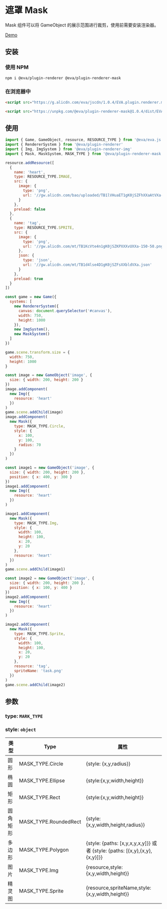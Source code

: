 # 遮罩 Mask

Mask 组件可以将 GameObject 的展示范围进行裁剪，使用前需要安装渲染器。

[Demo](https://eva.js.org/playground/#/mask)

## 安装

### 使用 NPM
```bash
npm i @eva/plugin-renderer @eva/plugin-renderer-mask
```

### 在浏览器中
```html
<script src="https://g.alicdn.com/eva/jscdn/1.0.4/EVA.plugin.renderer.mask.min.js"></script>

<script src="https://unpkg.com/@eva/plugin-renderer-mask@1.0.4/dist/EVA.plugin.renderer.mask.min.js"></script>
```

## 使用

```js
import { Game, GameObject, resource, RESOURCE_TYPE } from '@eva/eva.js'
import { RendererSystem } from '@eva/plugin-renderer'
import { Img, ImgSystem } from '@eva/plugin-renderer-img'
import { Mask, MaskSystem, MASK_TYPE } from '@eva/plugin-renderer-mask'

resource.addResource([
  {
    name: 'heart',
    type: RESOURCE_TYPE.IMAGE,
    src: {
      image: {
        type: 'png',
        url: '//gw.alicdn.com/bao/uploaded/TB1lVHuaET1gK0jSZFhXXaAtVXa-200-200.png'
      }
    },
    preload: false
  },
  {
    name: 'tag',
    type: RESOURCE_TYPE.SPRITE,
    src: {
      image: {
        type: 'png',
        url: '//gw.alicdn.com/mt/TB1KcVte4n1gK0jSZKPXXXvUXXa-150-50.png'
      },
      json: {
        type: 'json',
        url: '//gw.alicdn.com/mt/TB1d4lse4D1gK0jSZFsXXbldVXa.json'
      }
    },
    preload: true
  }
])

const game = new Game({
  systems: [
    new RendererSystem({
      canvas: document.querySelector('#canvas'),
      width: 750,
      height: 1000
    }),
    new ImgSystem(),
    new MaskSystem()
  ]
})

game.scene.transform.size = {
  width: 750,
  height: 1000
}

const image = new GameObject('image', {
  size: { width: 200, height: 200 }
})
image.addComponent(
  new Img({
    resource: 'heart'
  })
)
game.scene.addChild(image)
image.addComponent(
  new Mask({
    type: MASK_TYPE.Circle,
    style: {
      x: 100,
      y: 100,
      radius: 70
    }
  })
)

const image1 = new GameObject('image', {
  size: { width: 200, height: 200 },
  position: { x: 400, y: 300 }
})
image1.addComponent(
  new Img({
    resource: 'heart'
  })
)

image1.addComponent(
  new Mask({
    type: MASK_TYPE.Img,
    style: {
      width: 100,
      height: 100,
      x: 20,
      y: 20
    },
    resource: 'heart'
  })
)
game.scene.addChild(image1)

const image2 = new GameObject('image', {
  size: { width: 200, height: 200 },
  position: { x: 100, y: 400 }
})
image2.addComponent(
  new Img({
    resource: 'heart'
  })
)

image2.addComponent(
  new Mask({
    type: MASK_TYPE.Sprite,
    style: {
      width: 100,
      height: 100,
      x: 20,
      y: 20
    },
    resource: 'tag',
    spriteName: 'task.png'
  })
)
game.scene.addChild(image2)
```

## 参数

### type: `MARK_TYPE` 

### style: `object` 

| 类型     | **Type**              | **属性**                                                                   |
| -------- | --------------------- | -------------------------------------------------------------------------- |
| 圆形     | MASK_TYPE.Circle      | {style: {x,y,radius}}                                                      |
| 椭圆     | MASK_TYPE.Ellipse     | {style:{x,y,width,height}}                                                 |
| 矩形     | MASK_TYPE.Rect        | {style:{x,y,width,height}}                                                 |
| 圆角矩形 | MASK_TYPE.RoundedRect | {style:{x,y,width,height,radius}}                                          |
| 多边形   | MASK_TYPE.Polygon     | {style: {paths: [x,y,x,y,x,y]}} 或者 {style: {paths: [{x,y},{x,y},{x,y}]}} |
| 图片     | MASK_TYPE.Img         | {resource,style:{x,y,width,height}}                                        |
| 精灵图   | MASK_TYPE.Sprite      | {resource,spriteName,style:{x,y,width,height}}                             |

<br/>
<br/>
<br/>
<br/>
<br/>
